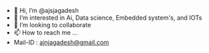 - 👋 Hi, I’m @ajsjagadesh
- 👀 I’m interested in Ai, Data science, Embedded system's, and IOTs
- 💞️ I’m looking to collaborate
- 📫 How to reach me ...
- Mail-ID : ajnjagadesh@gmail.com


<!---
ajsjagadesh/ajsjagadesh is a ✨ special ✨ repository because its `README.md` (this file) appears on your GitHub profile.
You can click the Preview link to take a look at your changes.
--->
